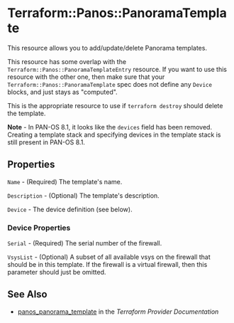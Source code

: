 # Terraform::Panos::PanoramaTemplate

This resource allows you to add/update/delete Panorama templates.

This resource has some overlap with the `Terraform::Panos::PanoramaTemplateEntry`
resource.  If you want to use this resource with the other one, then make
sure that your `Terraform::Panos::PanoramaTemplate` spec does not define any
`Device` blocks, and just stays as "computed".

This is the appropriate resource to use if `terraform destroy` should delete
the template.

**Note** - In PAN-OS 8.1, it looks like the `devices` field has
been removed.  Creating a template stack and specifying devices in the template
stack is still present in PAN-OS 8.1.

## Properties

`Name` - (Required) The template's name.

`Description` - (Optional) The template's description.

`Device` - The device definition (see below).

### Device Properties

`Serial` - (Required) The serial number of the firewall.

`VsysList` - (Optional) A subset of all available vsys on the firewall that should be in this template.  If the firewall is a virtual firewall, then this parameter should just be omitted.


## See Also

* [panos_panorama_template](https://www.terraform.io/docs/providers/panos/r/panorama_template.html) in the _Terraform Provider Documentation_